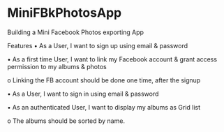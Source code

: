 # MiniFBkPhotosApp
Building a Mini Facebook Photos exporting App

Features
• As a User, I want to sign up using email & password

• As a first time User, I want to link my Facebook account & grant access
permission to my albums & photos

o Linking the FB account should be done one time, after the signup

• As a User, I want to sign in using email & password

• As an authenticated User, I want to display my albums as Grid list

o The albums should be sorted by name.
